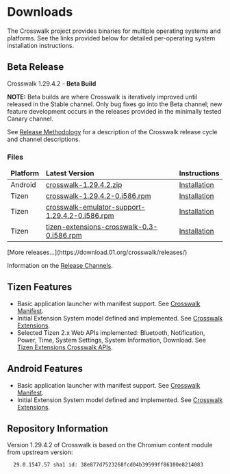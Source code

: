 # Downloads

The Crosswalk project provides binaries for multiple operating systems and platforms. See the links provided below for detailed per-operating system installation instructions.

## Beta Release

Crosswalk 1.29.4.2 - **Beta Build**

**NOTE:**
Beta builds are where Crosswalk is iteratively improved until released in the Stable 
channel. Only bug fixes go into the Beta channel; new feature development occurs in the releases provided in the minimally tested Canary channel.

See [Release Methodology](#wiki/Release-methodology) for a description of the Crosswalk release cycle and channel descriptions.

### Files
<table width=100%>
<thead style='font-weight:bold'><tr><td>Platform</td><td>Latest Version</td><td>Instructions</td></tr></thead>
<tbody>
<tr><td>Android</td><td><a href='https://download.01.org/crosswalk/releases/android/beta/crosswalk-1.29.4.2.zip'>crosswalk-1.29.4.2.zip</a></td>
<td><a href='#documentation/installing_crosswalk/android'>Installation</td></tr>
<tr><td>Tizen</td><td><a href='https://download.01.org/crosswalk/releases/tizen/beta/crosswalk-1.29.4.2-0.i586.rpm'>crosswalk-1.29.4.2-0.i586.rpm</a></td><td><a href='#documentation/installing_crosswalk/tizen'>Installation</td></tr></tr>
<tr><td>Tizen</td><td><a href='https://download.01.org/crosswalk/releases/tizen/beta/crosswalk-emulator-support-1.29.4.2-0.i586.rpm'>crosswalk-emulator-support-1.29.4.2-0.i586.rpm</a></td><td><a href='#documentation/installing_crosswalk/tizen'>Installation</td></tr></tr>
<tr><td>Tizen</td><td><a href='https://download.01.org/crosswalk/releases/tizen/canary/tizen-extensions-crosswalk-0.3-0.i586.rpm'>tizen-extensions-crosswalk-0.3-0.i586.rpm</a></td><td><a href='#documentation/installing_crosswalk/tizen'>Installation</td></tr></tr>
</tbody>
</table>
[More releases...](https://download.01.org/crosswalk/releases/)

Information on the [Release Channels](#wiki/Release-methodology).

## Tizen Features
* Basic application launcher with manifest support. See [Crosswalk Manifest](#wiki/Crosswalk-manifest).
* Initial Extension System model defined and implemented. See [Crosswalk Extensions](#wiki/Crosswalk-extensions).
* Selected Tizen 2.x Web APIs implemented: Bluetooth, Notification, 
Power, Time, System Settings, System Information, Download. See 
[Tizen Extensions Crosswalk APIs](https://github.com/crosswalk-project/tizen-extensions-crosswalk/wiki/APIs).

## Android Features
* Basic application launcher with manifest support. See [Crosswalk Manifest](#wiki/Crosswalk-manifest).
* Initial Extension System model defined and implemented. See [Crosswalk Extensions](#wiki/Crosswalk-extensions).

## Repository Information
Version 1.29.4.2 of Crosswalk is based on the Chromium content module from
upstream version:
```
  29.0.1547.57 sha1 id: 38e877d7523268fcd04b39599ff86100e8214083
```
